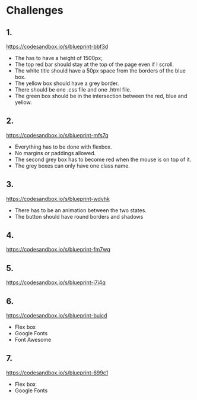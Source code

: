 # Challenges

## 1.

https://codesandbox.io/s/blueprint-bbf3d

- The <body> has to have a height of 1500px;
- The top red bar should stay at the top of the page even if I scroll.
- The white title should have a 50px space from the borders of the blue box.
- The yellow box should have a grey border.
- There should be one .css file and one .html file.
- The green box should be in the intersection between the red, blue and yellow.

## 2.

https://codesandbox.io/s/blueprint-mfs7q

- Everything has to be done with flexbox.
- No margins or paddings allowed.
- The second grey box has to become red when the mouse is on top of it.
- The grey boxes can only have one class name.

## 3.

https://codesandbox.io/s/blueprint-wdvhk

- There has to be an animation between the two states.
- The button should have round borders and shadows


## 4.

https://codesandbox.io/s/blueprint-fm7wq


## 5.

https://codesandbox.io/s/blueprint-i7i4q

## 6.

https://codesandbox.io/s/blueprint-buicd

- Flex box
- Google Fonts
- Font Awesome


## 7.

https://codesandbox.io/s/blueprint-699c1

- Flex box
- Google Fonts
